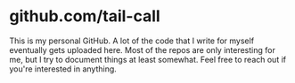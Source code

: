 # github.com/tail-call

This is my personal GitHub. A lot of the code that I write for myself eventually gets uploaded here. Most of the repos are only interesting for me, but I try to document things at least somewhat. Feel free to reach out if you're interested in anything.

<!--
**tail-call/tail-call** is a ✨ _special_ ✨ repository because its `README.md` (this file) appears on your GitHub profile.

Here are some ideas to get you started:

- 🔭 I’m currently working on ...
- 🌱 I’m currently learning ...
- 👯 I’m looking to collaborate on ...
- 🤔 I’m looking for help with ...
- 💬 Ask me about ...
- 📫 How to reach me: ...
- 😄 Pronouns: ...
- ⚡ Fun fact: ...
-->
